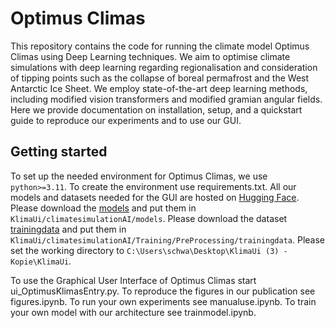 # Optimus Climas
This repository contains the code for running the climate model Optimus Climas using Deep Learning techniques. We aim to optimise climate simulations with deep learning regarding regionalisation and consideration of tipping points such as the collapse of boreal permafrost and the West Antarctic Ice Sheet. We employ state-of-the-art deep learning methods, including modified vision transformers and modified gramian angular fields. Here we provide documentation on installation, setup, and a quickstart guide to reproduce our experiments and to use our GUI.
## Getting started
To set up the needed environment for Optimus Climas, we use ```python>=3.11```. To create the environment use requirements.txt.
All our models and datasets needed for the GUI are hosted on [Hugging Face](https://huggingface.co/collections/OptimusClimas/files-for-gui-678192abaf887f31d684639e). Please download the [models](https://huggingface.co/OptimusClimas/models) and put them in ```KlimaUi/climatesimulationAI/models```. Please download the dataset [trainingdata](https://huggingface.co/datasets/OptimusClimas/trainingdata) and put them in ```KlimaUi/climatesimulationAI/Training/PreProcessing/trainingdata```. Please set the working directory to ```C:\Users\schwa\Desktop\KlimaUi (3) - Kopie\KlimaUi```.

To use the Graphical User Interface of Optimus Climas start ui_OptimusKlimasEntry.py. 
To reproduce the figures in our publication see figures.ipynb.
To run your own experiments see manualuse.ipynb.
To train your own model with our architecture see trainmodel.ipynb.
